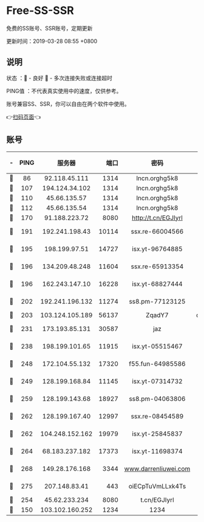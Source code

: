# Free-SS-SSR

免费的SS账号、SSR账号，定期更新

更新时间：2019-03-28 08:55 +0800

## 说明

状态     ：🙂 - 良好 🙁 - 多次连接失败或连接超时

PING值   ：不代表真实使用中的速度，仅供参考。

账号兼容SS、SSR，你可以自由在两个软件中使用。

👉[扫码页面](https://liesauer.github.io/Free-SS-SSR/)👈

## 账号

|-|PING|服务器|端口|密码|加密方式|区域|
|:----:|:----:|:-----:|-----:|:----:|:----:|:----:|
|🙂|86|92.118.45.111|1314|lncn.orghg5k8|rc4|GR|
|🙂|107|194.124.34.102|1314|lncn.orghg5k8|rc4|JP|
|🙂|110|45.66.135.57|1314|lncn.orghg5k8|rc4|US|
|🙂|112|45.66.135.54|1314|lncn.orghg5k8|rc4|US|
|🙂|170|91.188.223.72|8080|http://t.cn/EGJIyrl|rc4-md5|RU|
|🙂|191|192.241.198.43|10114|ssx.re-66004566|aes-256-cfb|US|
|🙂|195|198.199.97.51|14727|isx.yt-96764885|aes-256-cfb|US|
|🙂|196|134.209.48.248|11604|ssx.re-65913354|aes-256-cfb|US|
|🙂|196|162.243.147.10|16228|isx.yt-68827444|aes-256-cfb|US|
|🙂|202|192.241.196.132|11274|ss8.pm-77123125|aes-256-cfb|US|
|🙂|203|103.124.105.189|56137|ZqadY7|chacha20|US|
|🙂|231|173.193.85.131|30587|jaz|aes-256-cfb|US|
|🙂|238|198.199.101.65|11915|isx.yt-05515467|aes-256-cfb|US|
|🙂|248|172.104.55.132|17320|f55.fun-64985586|aes-256-cfb|SG|
|🙂|249|128.199.168.84|11145|isx.yt-07314732|aes-256-cfb|SG|
|🙂|259|128.199.143.68|18927|ss8.pm-04063806|aes-256-cfb|SG|
|🙂|262|128.199.167.40|12997|ssx.re-08454589|aes-256-cfb|SG|
|🙂|262|104.248.152.162|19979|isx.yt-25845837|aes-256-cfb|SG|
|🙂|264|68.183.237.182|17373|isx.yt-11698374|aes-256-cfb|SG|
|🙂|268|149.28.176.168|3344|www.darrenliuwei.com|aes-256-cfb|AU|
|🙂|275|207.148.83.41|443|oiECpTuVmLLxk4Ts|aes-256-cfb|AU|
|🙂|254|45.62.233.234|8080|t.cn/EGJIyrl|rc4-md5|CA|
|🙁|150|103.102.160.252|1234|1234|rc4-md5|JP|
